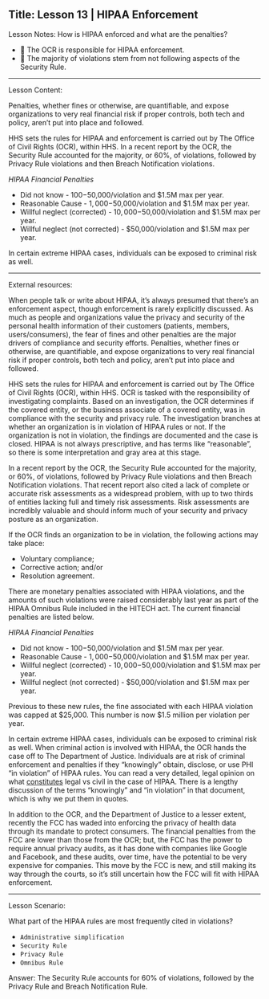 Title:
Lesson 13 | HIPAA Enforcement
---

Lesson Notes: How is HIPAA enforced and what are the penalties?
- :dart: The OCR is responsible for HIPAA enforcement.
- :dart: The majority of violations stem from not following aspects of the Security Rule.

---

Lesson Content:

Penalties, whether fines or otherwise, are quantifiable, and expose organizations to very real financial risk if proper controls, both tech and policy, aren’t put into place and followed.

HHS sets the rules for HIPAA and enforcement is carried out by The Office of Civil Rights (OCR), within HHS. In a recent report by the OCR, the Security Rule accounted for the majority, or 60%, of violations, followed by Privacy Rule violations and then Breach Notification violations. 

*HIPAA Financial Penalties*

* Did not know - $100-$50,000/violation and $1.5M max per year.
* Reasonable Cause - $1,000-$50,000/violation and $1.5M max per year.
* Willful neglect (corrected) - $10,000-$50,000/violation and $1.5M max per year.
* Willful neglect (not corrected) - $50,000/violation and $1.5M max per year.

In certain extreme HIPAA cases, individuals can be exposed to criminal risk as well. 

---

External resources:

When people talk or write about HIPAA, it’s always presumed that there’s an enforcement aspect, though enforcement is rarely explicitly discussed. As much as people and organizations value the privacy and security of the personal health information of their customers (patients, members, users/consumers), the fear of fines and other penalties are the major drivers of compliance and security efforts. Penalties, whether fines or otherwise, are quantifiable, and expose organizations to very real financial risk if proper controls, both tech and policy, aren’t put into place and followed.

HHS sets the rules for HIPAA and enforcement is carried out by The Office of Civil Rights (OCR), within HHS. OCR is tasked with the responsibility of investigating complaints. Based on an investigation, the OCR determines if the covered entity, or the business associate of a covered entity, was in compliance with the security and privacy rule. The investigation branches at whether an organization is in violation of HIPAA rules or not. If the organization is not in violation, the findings are documented and the case is closed. HIPAA is not always prescriptive, and has terms like “reasonable”, so there is some interpretation and gray area at this stage.

In a recent report by the OCR, the Security Rule accounted for the majority, or 60%, of violations, followed by Privacy Rule violations and then Breach Notification violations. That recent report also cited a lack of complete or accurate risk assessments as a widespread problem, with up to two thirds of entities lacking full and timely risk assessments. Risk assessments are incredibly valuable and should inform much of your security and privacy posture as an organization.

If the OCR finds an organization to be in violation, the following actions may take place:
- Voluntary compliance;
- Corrective action; and/or
- Resolution agreement.

There are monetary penalties associated with HIPAA violations, and the amounts of such violations were raised considerably last year as part of the HIPAA Omnibus Rule included in the HITECH act. The current financial penalties are listed below.

*HIPAA Financial Penalties*

* Did not know - $100-$50,000/violation and $1.5M max per year.
* Reasonable Cause - $1,000-$50,000/violation and $1.5M max per year.
* Willful neglect (corrected) - $10,000-$50,000/violation and $1.5M max per year.
* Willful neglect (not corrected) - $50,000/violation and $1.5M max per year.

Previous to these new rules, the fine associated with each HIPAA violation was capped at $25,000. This number is now $1.5 million per violation per year.

In certain extreme HIPAA cases, individuals can be exposed to criminal risk as well. When criminal action is involved with HIPAA, the OCR hands the case off to The Department of Justice. Individuals are at risk of criminal enforcement and penalties if they “knowingly” obtain, disclose, or use PHI “in violation” of HIPAA rules. You can read a very detailed, legal opinion on what [constitutes][1] legal vs civil in the case of HIPAA. There is a lengthy discussion of the terms “knowingly” and “in violation” in that document, which is why we put them in quotes.

In addition to the OCR, and the Department of Justice to a lesser extent, recently the FCC has waded into enforcing the privacy of health data through its mandate to protect consumers. The financial penalties from the FCC are lower than those from the OCR; but, the FCC has the power to require annual privacy audits, as it has done with companies like Google and Facebook, and these audits, over time, have the potential to be very expensive for companies. This move by the FCC is new, and still making its way through the courts, so it’s still uncertain how the FCC will fit with HIPAA enforcement.

---

Lesson Scenario:

What part of the HIPAA rules are most frequently cited in violations?

- `Administrative simplification`
- `Security Rule`
- `Privacy Rule`
- `Omnibus Rule`

Answer: The Security Rule accounts for 60% of violations, followed by the Privacy Rule and Breach Notification Rule.





[1]:	http://www.justice.gov/opcl/privacy-act-1974